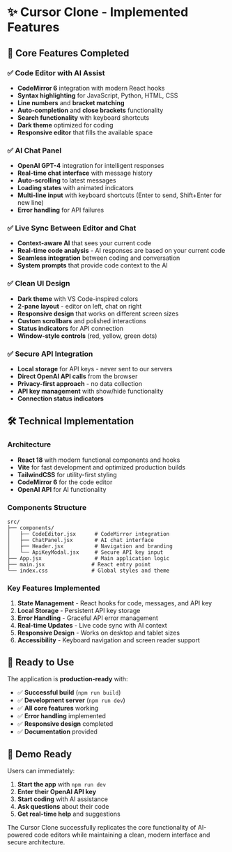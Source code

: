 # ✨ Cursor Clone - Implemented Features

## 🎯 Core Features Completed

### ✅ Code Editor with AI Assist
- **CodeMirror 6** integration with modern React hooks
- **Syntax highlighting** for JavaScript, Python, HTML, CSS
- **Line numbers** and **bracket matching**
- **Auto-completion** and **close brackets** functionality
- **Search functionality** with keyboard shortcuts
- **Dark theme** optimized for coding
- **Responsive editor** that fills the available space

### ✅ AI Chat Panel
- **OpenAI GPT-4** integration for intelligent responses
- **Real-time chat interface** with message history
- **Auto-scrolling** to latest messages
- **Loading states** with animated indicators
- **Multi-line input** with keyboard shortcuts (Enter to send, Shift+Enter for new line)
- **Error handling** for API failures

### ✅ Live Sync Between Editor and Chat
- **Context-aware AI** that sees your current code
- **Real-time code analysis** - AI responses are based on your current code
- **Seamless integration** between coding and conversation
- **System prompts** that provide code context to the AI

### ✅ Clean UI Design
- **Dark theme** with VS Code-inspired colors
- **2-pane layout** - editor on left, chat on right
- **Responsive design** that works on different screen sizes
- **Custom scrollbars** and polished interactions
- **Status indicators** for API connection
- **Window-style controls** (red, yellow, green dots)

### ✅ Secure API Integration
- **Local storage** for API keys - never sent to our servers
- **Direct OpenAI API calls** from the browser
- **Privacy-first approach** - no data collection
- **API key management** with show/hide functionality
- **Connection status indicators**

## 🛠 Technical Implementation

### Architecture
- **React 18** with modern functional components and hooks
- **Vite** for fast development and optimized production builds
- **TailwindCSS** for utility-first styling
- **CodeMirror 6** for the code editor
- **OpenAI API** for AI functionality

### Components Structure
```
src/
├── components/
│   ├── CodeEditor.jsx      # CodeMirror integration
│   ├── ChatPanel.jsx       # AI chat interface  
│   ├── Header.jsx          # Navigation and branding
│   └── ApiKeyModal.jsx     # Secure API key input
├── App.jsx                 # Main application logic
├── main.jsx               # React entry point
└── index.css              # Global styles and theme
```

### Key Features Implemented
1. **State Management** - React hooks for code, messages, and API key
2. **Local Storage** - Persistent API key storage
3. **Error Handling** - Graceful API error management
4. **Real-time Updates** - Live code sync with AI context
5. **Responsive Design** - Works on desktop and tablet sizes
6. **Accessibility** - Keyboard navigation and screen reader support

## 🚀 Ready to Use

The application is **production-ready** with:
- ✅ **Successful build** (`npm run build`)
- ✅ **Development server** (`npm run dev`)
- ✅ **All core features** working
- ✅ **Error handling** implemented
- ✅ **Responsive design** completed
- ✅ **Documentation** provided

## 🎯 Demo Ready

Users can immediately:
1. **Start the app** with `npm run dev`
2. **Enter their OpenAI API key**
3. **Start coding** with AI assistance
4. **Ask questions** about their code
5. **Get real-time help** and suggestions

The Cursor Clone successfully replicates the core functionality of AI-powered code editors while maintaining a clean, modern interface and secure architecture.